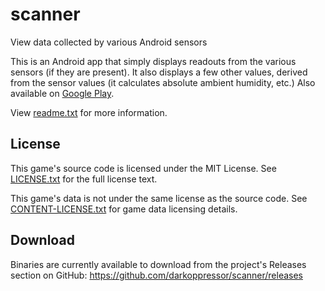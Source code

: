 # scanner
View data collected by various Android sensors

This is an Android app that simply displays readouts from the various sensors (if they are present). It also displays a few other values, derived from the sensor values (it calculates absolute ambient humidity, etc.)
Also available on [Google Play](https://play.google.com/store/apps/details?id=org.cheeseandbacon.scanner).

View [readme.txt](docs/readme.txt) for more information.

## License
This game's source code is licensed under the MIT License. See [LICENSE.txt](docs/LICENSE.txt) for the full license text.

This game's data is not under the same license as the source code. See [CONTENT-LICENSE.txt](docs/CONTENT-LICENSE.txt) for game data licensing details.

## Download
Binaries are currently available to download from the project's Releases section on GitHub:
https://github.com/darkoppressor/scanner/releases
